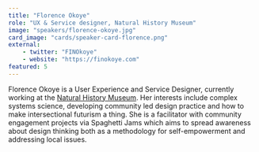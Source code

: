 ```yaml
---
title: "Florence Okoye"
role: "UX & Service designer, Natural History Museum"
image: "speakers/florence-okoye.jpg"
card_image: "cards/speaker-card-florence.png"
external:
    - twitter: "FINOkoye"
    - website: "https://finokoye.com"
featured: 5
---
```

Florence Okoye is a User Experience and Service Designer, currently working at the [Natural History Museum](https://www.nhm.ac.uk/). Her interests include complex systems science, developing community led design practice and how to make intersectional futurism a thing. She is a facilitator with community engagement projects via Spaghetti Jams which aims to spread awareness about design thinking both as a methodology for self-empowerment and addressing local issues.
